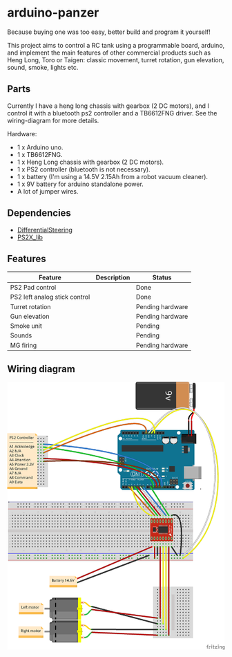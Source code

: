 # arduino-panzer

Because buying one was too easy, better build and program it yourself!

This project aims to control a RC tank using a programmable board, arduino, and implement the main features of other commercial products such as Heng Long, Toro or Taigen: classic movement, turret rotation, gun elevation, sound, smoke, lights etc.

## Parts

Currently I have a heng long chassis with gearbox (2 DC motors), and I control it with a bluetooth ps2 controller and a TB6612FNG driver. See the wiring-diagram for more details.

Hardware:

* 1 x Arduino uno.
* 1 x TB6612FNG.
* 1 x Heng Long chassis with gearbox (2 DC motors).
* 1 x PS2 controller (bluetooth is not necessary).
* 1 x battery (I'm using a 14.5V 2.15Ah from a robot vacuum cleaner).
* 1 x 9V battery for arduino standalone power.
* A lot of jumper wires.

## Dependencies

* [DifferentialSteering](https://github.com/edumardo/DifferentialSteering)
* [PS2X_lib](https://github.com/madsci1016/Arduino-PS2X)

## Features

| Feature | Description | Status |
|---------|-------------|--------|
| PS2 Pad control | | Done |
| PS2 left analog stick control | | Done|
| Turret rotation | | Pending hardware |
| Gun elevation | | Pending hardware |
| Smoke unit | | Pending |
| Sounds | | Pending |
| MG firing | | Pending hardware |

## Wiring diagram

![Wiring diagram](images/wiring-diagram.png)
